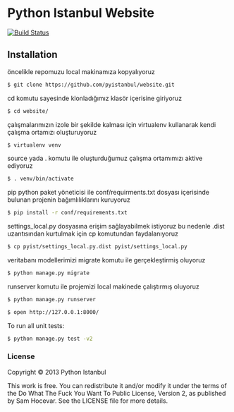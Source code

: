 # Python Istanbul Website

[![Build Status](https://travis-ci.org/pyistanbul/website.png?branch=master)](https://travis-ci.org/pyistanbul/website)

## Installation


öncelikle repomuzu local makinamıza kopyalıyoruz
```sh
$ git clone https://github.com/pyistanbul/website.git
```
cd komutu sayesinde klonladığımız klasör içerisine giriyoruz
```sh
$ cd website/
```
çalışmalarımızın izole bir şekilde kalması için virtualenv kullanarak kendi çalışma ortamızı oluşturuyoruz
```sh
$ virtualenv venv
```
source yada . komutu ile oluşturduğumuz çalışma ortamımızı aktive ediyoruz
```sh
$ . venv/bin/activate
```
pip python paket yöneticisi ile conf/requirments.txt dosyası içerisinde bulunan projenin bağımlılıklarını kuruyoruz
```sh
$ pip install -r conf/requirements.txt 
```
settings_local.py dosyasına erişim sağlayabilmek istiyoruz bu nedenle .dist uzantısından kurtulmak için cp komutundan faydalanıyoruz
```sh
$ cp pyist/settings_local.py.dist pyist/settings_local.py
```
veritabanı modellerimizi migrate komutu ile gerçekleştirmiş oluyoruz
```sh
$ python manage.py migrate
```
runserver komutu ile projemizi local makinede çalıştırmış oluyoruz
```sh
$ python manage.py runserver
```

```sh
$ open http://127.0.0.1:8000/
```

To run all unit tests:

```sh
$ python manage.py test -v2
```

### License

Copyright © 2013 Python Istanbul

This work is free. You can redistribute it and/or modify it under the
terms of the Do What The Fuck You Want To Public License, Version 2,
as published by Sam Hocevar. See the LICENSE file for more details.
